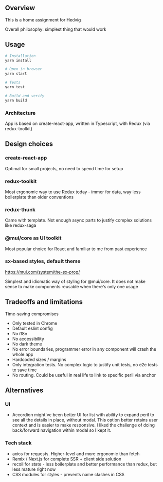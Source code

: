 ## Overview

This is a home assignment for Hedvig

Overall philosophy: simplest thing that would work

## Usage

```bash
# Installation
yarn install

# Open in browser
yarn start

# Tests
yarn test

# Build and verify
yarn build
```

### Architecture

App is based on create-react-app, written in Typescript, with Redux (via redux-toolkit)

## Design choices

### create-react-app

Optimal for small projects, no need to spend time for setup

### redux-toolkit

Most ergonomic way to use Redux today - immer for data, way less boilerplate than older conventions

### redux-thunk

Came with template. Not enough async parts to justify complex solutions like redux-saga

### @mui/core as UI toolkit

Most popular choice for React and familiar to me from past experience

### sx-based styles, default theme
https://mui.com/system/the-sx-prop/

Simplest and idiomatic way of styling for @mui/core.
It does not make sense to make components reusable when there's only one usage

## Tradeoffs and limitations

Time-saving compromises

- Only tested in Chrome
- Default eslint config
- No i18n
- No accessibility
- No dark theme
- No error boundaries, programmer error in any component will crash the whole app
- Hardcoded sizes / margins
- Only integration tests.  No complex logic to justify unit tests, no e2e tests to save time
- No routing.  Could be useful in real life to link to specific peril via anchor

## Alternatives

### UI

- Accordion might've been better UI for list with ability
to expand peril to see all the details in place, without modal.
This option better retains user context and is easier to make
responsive.  I liked the challenge of doing back/forward navigation
within modal so I kept it.

### Tech stack

- axios for requests. Higher-level and more ergonomic than fetch
- Remix / Next.js for complete SSR + client side solution
- recoil for state - less boilerplate and better performance than redux, but less mature right now
- CSS modules for styles - prevents name clashes in CSS
